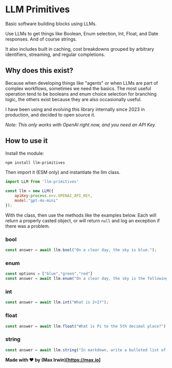 # LLM Primitives

Basic software building blocks using LLMs.

Use LLMs to get things like Boolean, Enum selection, Int, Float, and Date responses.  And of course strings.

It also includes built in caching, cost breakdowns grouped by arbitrary identifiers, streaming, and regular completions.

## Why does this exist?

Because when developing things like "agents" or when LLMs are part of complex workflows, sometimes we need the basics.  The most useful operation tend to be booleans and enum choice selection for branching logic, the others exist because they are also occasionally useful.

I have been using and evolving this library internally since 2023 in production, and decided to open source it.

_Note: This only works with OpenAI right now, and you need an API Key._

## How to use it

Install the module: 

```bash
npm install llm-primitives
```

Then import it (ESM only) and instantiate the llm class.

```javascript
import LLM from 'llm-primitives'

const llm = new LLM({
	apiKey:process.env.OPENAI_API_KEY,
	model:"gpt-4o-mini"
});
```

With the class, then use the methods like the examples below.  Each will return a properly casted object, or will return `null` and log an exception if there was a problem.

### bool

```javascript
const answer = await llm.bool("On a clear day, the sky is blue.");
```

### enum

```javascript
const options = ["blue","green","red"]
const answer = await llm.enum("On a clear day, the sky is the following color.",options);
```

### int

```javascript
const answer = await llm.int("What is 2+2?");
```

### float

```javascript
const answer = await llm.float("What is Pi to the 5th decimal place?");
```

### string

```javascript
const answer = await llm.string("In markdown, write a bulleted list of the four bending elements from 
```


__Made with ❤️ by (Max Irwin)[https://max.io]__